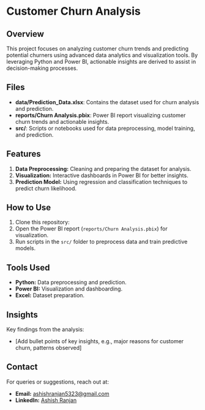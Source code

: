 # Customer Churn Analysis

## Overview
This project focuses on analyzing customer churn trends and predicting potential churners using advanced data analytics and visualization tools. By leveraging Python and Power BI, actionable insights are derived to assist in decision-making processes.

## Files
- **data/Prediction_Data.xlsx**: Contains the dataset used for churn analysis and prediction.
- **reports/Churn Analysis.pbix**: Power BI report visualizing customer churn trends and actionable insights.
- **src/**: Scripts or notebooks used for data preprocessing, model training, and prediction.

## Features
1. **Data Preprocessing:** Cleaning and preparing the dataset for analysis.
2. **Visualization:** Interactive dashboards in Power BI for better insights.
3. **Prediction Model:** Using regression and classification techniques to predict churn likelihood.

## How to Use
1. Clone this repository:
2. Open the Power BI report (`reports/Churn Analysis.pbix`) for visualization.
3. Run scripts in the `src/` folder to preprocess data and train predictive models.

## Tools Used
- **Python:** Data preprocessing and prediction.
- **Power BI:** Visualization and dashboarding.
- **Excel:** Dataset preparation.

## Insights
Key findings from the analysis:
- [Add bullet points of key insights, e.g., major reasons for customer churn, patterns observed]

## Contact
For queries or suggestions, reach out at:
- **Email:** ashishranjan5323@gmail.com
- **LinkedIn:** [Ashish Ranjan](https://www.linkedin.com/in/ashish-ranjan-4a3799266/)
